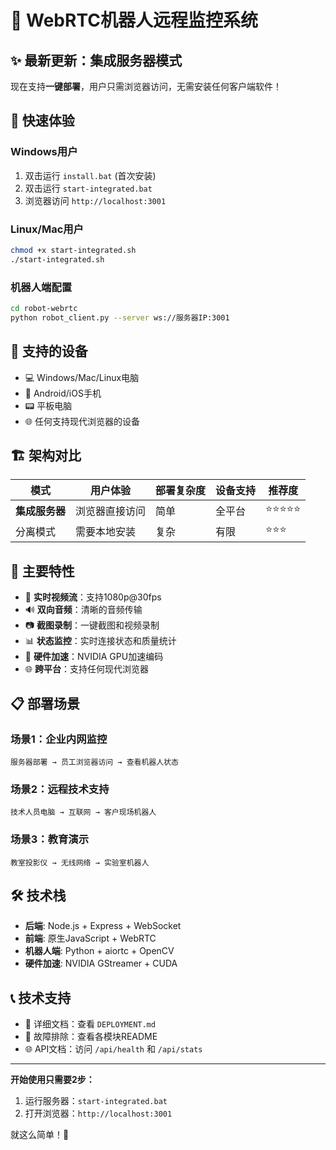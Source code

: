 # 🤖 WebRTC机器人远程监控系统

## ✨ 最新更新：集成服务器模式

现在支持**一键部署**，用户只需浏览器访问，无需安装任何客户端软件！

## 🚀 快速体验

### Windows用户
1. 双击运行 `install.bat` (首次安装)
2. 双击运行 `start-integrated.bat`
3. 浏览器访问 `http://localhost:3001`

### Linux/Mac用户
```bash
chmod +x start-integrated.sh
./start-integrated.sh
```

### 机器人端配置
```bash
cd robot-webrtc
python robot_client.py --server ws://服务器IP:3001
```

## 📱 支持的设备

- 💻 Windows/Mac/Linux电脑
- 📱 Android/iOS手机
- 📟 平板电脑
- 🌐 任何支持现代浏览器的设备

## 🏗️ 架构对比

| 模式 | 用户体验 | 部署复杂度 | 设备支持 | 推荐度 |
|------|----------|------------|----------|--------|
| **集成服务器** | 浏览器直接访问 | 简单 | 全平台 | ⭐⭐⭐⭐⭐ |
| 分离模式 | 需要本地安装 | 复杂 | 有限 | ⭐⭐⭐ |

## 🌟 主要特性

- 🎥 **实时视频流**：支持1080p@30fps
- 🔊 **双向音频**：清晰的音频传输
- 📷 **截图录制**：一键截图和视频录制
- 📊 **状态监控**：实时连接状态和质量统计
- 🔧 **硬件加速**：NVIDIA GPU加速编码
- 🌐 **跨平台**：支持任何现代浏览器

## 📋 部署场景

### 场景1：企业内网监控
```
服务器部署 → 员工浏览器访问 → 查看机器人状态
```

### 场景2：远程技术支持
```
技术人员电脑 → 互联网 → 客户现场机器人
```

### 场景3：教育演示
```
教室投影仪 → 无线网络 → 实验室机器人
```

## 🛠️ 技术栈

- **后端**: Node.js + Express + WebSocket
- **前端**: 原生JavaScript + WebRTC
- **机器人端**: Python + aiortc + OpenCV
- **硬件加速**: NVIDIA GStreamer + CUDA

## 📞 技术支持

- 📖 详细文档：查看 `DEPLOYMENT.md`
- 🔧 故障排除：查看各模块README
- 🌐 API文档：访问 `/api/health` 和 `/api/stats`

---

**开始使用只需要2步：**
1. 运行服务器：`start-integrated.bat`
2. 打开浏览器：`http://localhost:3001`

就这么简单！🎉
